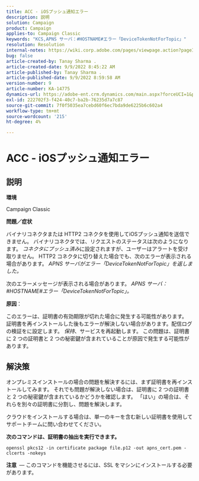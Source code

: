 ```yaml
---
title: ACC - iOSプッシュ通知エラー
description: 説明
solution: Campaign
product: Campaign
applies-to: Campaign Classic
keywords: "KCS,APNS サーバ：#HOSTNAME#エラー「DeviceTokenNotForTopic」"
resolution: Resolution
internal-notes: https://wiki.corp.adobe.com/pages/viewpage.action?pageId=1334124733
bug: false
article-created-by: Tanay Sharma .
article-created-date: 9/9/2022 8:45:22 AM
article-published-by: Tanay Sharma .
article-published-date: 9/9/2022 8:59:58 AM
version-number: 9
article-number: KA-14775
dynamics-url: https://adobe-ent.crm.dynamics.com/main.aspx?forceUCI=1&pagetype=entityrecord&etn=knowledgearticle&id=77b943bc-1b30-ed11-9db1-002248086735
exl-id: 222702f3-f424-40c7-ba2b-76235d7a7c87
source-git-commit: 7f0f5035ea7cebd60f6ec7bda9de6225b6c602a4
workflow-type: tm+mt
source-wordcount: '215'
ht-degree: 4%

---
```


# ACC - iOSプッシュ通知エラー

## 説明




<b>環境</b>



Campaign Classic



<b>問題／症状</b>



バイナリコネクタまたは HTTP2 コネクタを使用してiOSプッシュ通知を送信できません。 バイナリコネクタでは、リクエストのステータスは次のようになります。 *コネクタにプッシュ済み*&#x200B;に設定されますが、ユーザーはアラートを受け取りません。 HTTP2 コネクタに切り替えた場合でも、次のエラーが表示される場合があります。 *APNS サーバがエラー「DeviceTokenNotForTopic」を返しました。*



次のエラーメッセージが表示される場合があります。 *APNS サーバ：#HOSTNAME#エラー「DeviceTokenNotForTopic」。*



<b>原因</b>：



このエラーは、証明書の有効期限が切れた場合に発生する可能性があります。 証明書を再インストールした後もエラーが解決しない場合があります。配信ログの検証をに設定します。 *保持*、サービスを再起動します。 この問題は、証明書に 2 つの証明書と 2 つの秘密鍵が含まれていることが原因で発生する可能性があります。










## 解決策


オンプレミスインストールの場合の問題を解決するには、まず証明書を再インストールしてみます。 それでも問題が解決しない場合は、証明書に 2 つの証明書と 2 つの秘密鍵が含まれているかどうかを確認します。 「はい」の場合は、それらを別々の証明書に分割し、問題を解決します。

クラウドをインストールする場合は、単一のキーを含む新しい証明書を使用してサポートチームに問い合わせてください。



<b>次のコマンドは、証明書の抽出を実行できます。</b>

```
openssl pkcs12 -in certificate package file.p12 -out apns_cert.pem -clcerts -nokeys
```




<b>注意 </b> — このコマンドを機能させるには、SSL をマシンにインストールする必要があります。
